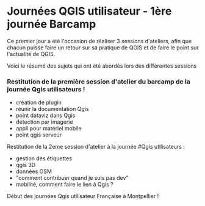 # Journées QGIS utilisateur - 1ère journée Barcamp

Ce premier jour a été l'occasion de réaliser 3 sessions d'ateliers, afin que chacun puisse faire un retour sur sa pratique de QGIS et de faire le point sur l'actualité de QGIS.

Voici le résumé des sujets qui ont été abordés lors des différentes sessions

### Restitution de la première session d'atelier du barcamp de la journée Qgis utilisateurs  !
- création de plugin
- réunir la documentation Qgis
- point dataviz dans Qgis
- détection par imagerie
- appli pour matériel mobile
- point qgis serveur

Restitution de la 2eme session d'atelier à la journée #Qgis utilisateurs :
- gestion des étiquettes
- qgis 3D
- données OSM
- "comment contribuer quand je suis pas dev"
- mobilité, comment faire le lien à Qgis ?


Début des journées Qgis utilisateur Française à Montpellier !
